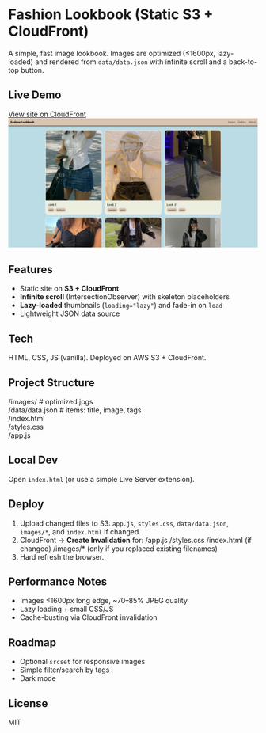 # Fashion Lookbook (Static S3 + CloudFront)

A simple, fast image lookbook. Images are optimized (≤1600px, lazy-loaded) and rendered from `data/data.json` with infinite scroll and a back-to-top button.

## Live Demo
[View site on CloudFront](https://d17hum138buw2o.cloudfront.net)
![Gallery screenshot](images/fashion-lookbook.png)

## Features
- Static site on **S3 + CloudFront**
- **Infinite scroll** (IntersectionObserver) with skeleton placeholders
- **Lazy-loaded** thumbnails (`loading="lazy"`) and fade-in on `load`
- Lightweight JSON data source

## Tech
HTML, CSS, JS (vanilla). Deployed on AWS S3 + CloudFront.

## Project Structure
/images/ # optimized jpgs  
/data/data.json # items: title, image, tags  
/index.html  
/styles.css  
/app.js  

## Local Dev
Open `index.html` (or use a simple Live Server extension).

## Deploy
1. Upload changed files to S3: `app.js`, `styles.css`, `data/data.json`, `images/*`, and `index.html` if changed.  
2. CloudFront → **Create Invalidation** for:
/app.js
/styles.css
/index.html (if changed)
/images/* (only if you replaced existing filenames)
3. Hard refresh the browser.

## Performance Notes
- Images ≤1600px long edge, ~70–85% JPEG quality  
- Lazy loading + small CSS/JS  
- Cache-busting via CloudFront invalidation  

## Roadmap
- Optional `srcset` for responsive images  
- Simple filter/search by tags  
- Dark mode  

## License
MIT
